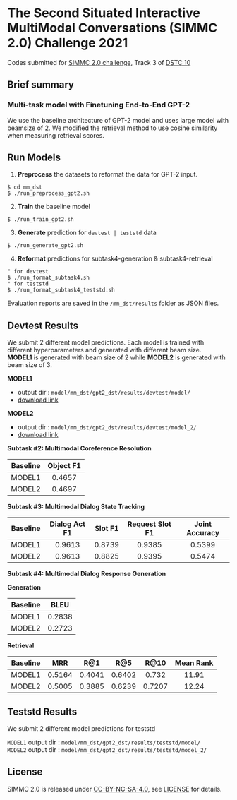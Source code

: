 # The Second Situated Interactive MultiModal Conversations (SIMMC 2.0) Challenge 2021

Codes submitted for [SIMMC 2.0 challenge](https://github.com/facebookresearch/simmc2), Track 3 of [DSTC 10](https://dstc10.dstc.community)

## Brief summary
### Multi-task model with Finetuning End-to-End GPT-2
We use the baseline architecture of GPT-2 model and uses large model with beamsize of 2. We modified the retrieval method to use cosine similarity when measuring retrieval scores. 


## Run Models

1. **Preprocess** the datasets to reformat the data for GPT-2 input.

```
$ cd mm_dst
$ ./run_preprocess_gpt2.sh
```
2. **Train** the baseline model

```
$ ./run_train_gpt2.sh
```
3. **Generate** prediction for `devtest | teststd` data

```
$ ./run_generate_gpt2.sh
```
4. **Reformat** predictions for subtask4-generation & subtask4-retrieval

```
" for devtest
$ ./run_format_subtask4.sh
" for teststd
$ ./run_format_subtask4_teststd.sh
```
Evaluation reports are saved in the `/mm_dst/results` folder as JSON files.


## Devtest Results
We submit 2 different model predictions. Each model is trained with different hyperparameters and generated with different beam size.  
**MODEL1** is generated with beam size of 2 while **MODEL2** is generated with beam size of 3.


**MODEL1**  
- output dir : `model/mm_dst/gpt2_dst/results/devtest/model/`
- [download link](https://drive.google.com/drive/folders/1-aEUovt0Rj8mUvPAepawCb2b5xzXyH1-?usp=sharing)

**MODEL2** 
- output dir : `model/mm_dst/gpt2_dst/results/devtest/model_2/`  
- [download link](https://drive.google.com/drive/folders/1ukt22EeJtv0T0z2CbZBGPamkYglBXZ2Q?usp=sharing)

**Subtask #2: Multimodal Coreference Resolution**

| Baseline | Object F1 |
| :------: | :-------: |
| MODEL1   |   0.4657  |
| MODEL2   |   0.4697  |

**Subtask #3: Multimodal Dialog State Tracking**

| Baseline | Dialog Act F1 | Slot F1 | Request Slot F1 | Joint Accuracy |
| :------: | :-----------: | :-----: | :-------------: | :------------: |
| MODEL1   | 0.9613        | 0.8739  | 0.9385          | 0.5399         |
| MODEL2   | 0.9613        | 0.8825  | 0.9395          | 0.5474         |


**Subtask #4: Multimodal Dialog Response Generation** 

**Generation** 

| Baseline |      BLEU |
| :------: | :-------: |
| MODEL1   |   0.2838  |
| MODEL2   |   0.2723  |

**Retrieval**  

| Baseline |    MRR    |  R@1 | R@5 | R@10 | Mean Rank |
| :------: | :-------: | :---: | :-------: | :------: | :-------: |
| MODEL1   |   0.5164   |   0.4041   |   0.6402   |  0.732   |   11.91   |
| MODEL2   |   0.5005   |   0.3885   |   0.6239   |  0.7207  |   12.24   |


## Teststd Results
We submit 2 different model predictions for teststd

`MODEL1` output dir : `model/mm_dst/gpt2_dst/results/teststd/model/`  
`MODEL2` output dir : `model/mm_dst/gpt2_dst/results/teststd/model_2/`  

## License

SIMMC 2.0 is released under [CC-BY-NC-SA-4.0](https://creativecommons.org/licenses/by-nc-sa/4.0/legalcode), see [LICENSE](LICENSE) for details.
